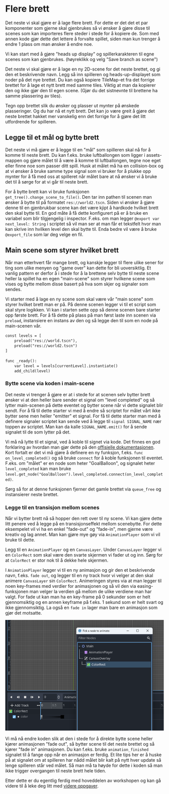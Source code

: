 # Flere brett

Det neste vi skal gjøre er å lage flere brett. For dette er det det et par komponenter som
gjerne skal gjenbrukes så vi ønsker å gjøre disse til scenes som kan importeres flere steder i
stede for å kopiere de. Som med annen kode gjør dette det lettere å forvalte spillet, siden man
kun trenger å endre 1 plass om man ønsker å endre noe.

Vi kan start med å gjøre "heads up display" og spillerkarakteren til egne scenes som kan gjenbrukes.
(høyreklikk og velg "Save branch as scene")

Det neste vi skal gjøre er å lage en ny 2D-scene for det neste brettet, og gi den et beskrivende navn.
Legg så inn spilleren og heads-up-displayet som noder på det nye brettet. Du kan også kopiere TileMap-et
fra det forrige brettet for å lage et nytt brett med samme tiles. Viktig at man da kopierer den og ikke
gjør den til egen scene. (Gjør du det sistnevnte til brettene ha samme plassering av tiles).

Tegn opp brettet slik du ønsker og plasser ut mynter på ønskede plasseringer. Og du har nå et nytt brett.
Det kan jo være greit å gjøre det neste brettet hakket mer vanskelig enn det forrige for å gjøre det litt
utfordrende for spilleren.


## Legge til et mål og bytte brett

Det neste vi må gjøre er å legge til en "mål" som spilleren skal nå for å komme til neste brett. Du kan f.eks.
bruke luftballongen som ligger i assets-mappen og gjøre målet til å være å komme til luftballongen, tegne noe eget
eller finne noe som passer ditt spill. Husk at målet må ha en collision-box og at vi ønsker å bruke samme type signal
som vi bruker for å plukke opp mynter for å få med oss at spilleret når målet bare at nå ønsker vi å bruke det
til å sørge for at vi går til neste brett.

For å bytte brett kan vi bruke funksjonen `get_tree().change_scene_to_file()`. Den tar inn pathen til scenen man
ønsker å bytte til på formatet `res://world2.tscn`. Siden vi ønsker å gjøre denne til en gjenbrukbar scene kan det
være kjipt å hardkode hvilket brett den skal bytte til. En god måte å få dette konfigurert på er å bruke en
variabel som blir tilgjengelig i inspector. F.eks. om man legger `@export var next_level: String` i scriptet så vil
man ser at man får et tekstfelt hvor man kan skrive inn hvilken level den skal bytte til. Enda bedre vil være å
bruke `@export_file` som lar deg velge en fil.


## Main scene som styrer hvilket brett

Når man etterhvert får mange brett, og kanskje legger til flere ulike sener for ting som ulike menyen og "game over"
kan dette for bli uoversiktlig. Et vanlig pattern er derfor å i stede for å la brettene selv bytte til neste scene
heller la spillet ha en egen "main-scene" som styrer hvilkene scene som vises og bytte mellom disse basert på
hva som skjer og signaler som sendes. 

Vi starter med å lage en ny scene som skal være vår "main scene" som styrer hvilket brett man er på. På
denne scenen legger vi til et script som skal styre logikken. Vi kan i starten sette opp så denne scenen
bare starter opp første brett. For å få dette på plass på man først laste inn scenen via `preload`, 
instansiere en instans av den og så legge den til som en node på main-scenen vår.

```
const levels = [
	preload("res://world.tscn"),
	preload("res://world2.tscn")
]

func _ready():
    var level = levels[currentLevel].instantiate()
    add_child(level)
```


### Bytte scene via koden i main-scene

Det neste vi trenger å gjøre er at i stede for at scenen selv bytter brett ønsker vi at den heller bare
sender et signal om "level completed" og så lytter main-scenen på dette eventet og bytter scene når
vi dette signalet blir sendt. For å få til dette starter vi med å endre så scriptet for målet vårt
ikke bytter sene men heller "emitter" et signal. For få til dette starter man med å definere signaler
scriptet kan sende ved å legge til `signal SIGNAL_NAME` nær toppen av scriptet. Man kan da kalle
`SIGNAL_NAME.emit()` for å sende signalet til de som lytter på det.

Vi må nå lytte til et signal, ved å koble til signet via kode. Det finnes en god forklaring av hvordan
man gjør dette på den [offisielle dokumentasjonen](https://docs.godotengine.org/en/stable/getting_started/step_by_step/signals.html#connecting-a-signal-via-code).
Kort fortalt er det vi må gjøre å definere en ny funksjon, f.eks. `func on_level_completed()` og så bruke `connect`
for å koble funksjonen til eventet. F.eks. om "målet" er en node som heter "GoalBalloon", og signalet
heter `level_completed` kan man bruke `level.get_node("GoalBalloon").level_completed.connect(on_level_completed)`.

Sørg så for at denne funksjonen fjerner det gamle brettet via `queue_free` og instansierer neste brettet.


### Legge til en transisjon mellom scenes

Når vi bytter brett nå så hopper den rett over til ny scene. Vi kan gjøre dette litt penere ved å legge på
en transisjonseffekt mellom scenebytte. For dette eksempelet vil vi ha en enkel "fade-out" og "fade-in", men
gjerne være kreativ og lag annet. Man kan gjøre mye gøy via `AnimationPlayer` som vi vil bruke til dette.

Legg til en `AnimationPlayer` og en `CanvasLayer`. Under `CanvasLayer` legger vi en `ColorRect` som skal
være den svarte skjermen vi fader ut og inn. Sørg for at `ColorRect` er stor nok til å dekke hele skjermen.

I `AnimationPlayer` legger vi til en ny animasjon og gir den et beskrivende navn, f.eks. `fade out`, og
legger til en ny track hvor vi velger at den skal animere `CanvasLayer` sin `ColorRect`. Animeringen
styres via at man legger til noen key-frames med verdier for animasjonen og så vil den via easing-funksjonen
man velger la verdien gå mellom de ulike verdiene man har valgt. For fade ut kan man ha en key-frame på
0 sekunder som er helt gjennomsiktig og en annen keyframe på f.eks. 1 sekund som er helt svart og ikke
gjennomsiktig. La også en `fade in` lager man bare en animasjon som gjør det motsatte.

![Bilde av animation player hvor man legger til tracks](./bilder/animation-add-track.png)

Vi må nå endre koden slik at den i stede for å direkte bytte scene heller kjører animasjonen "fade out", så
bytter scene til det neste brettet og så kjører "fade in" animasjonen. Du kan f.eks. bruke `animation_finished`
signalet til å fange opp når en animasjon er ferdig. Et lite tips her er å huske på at signalet om at spilleren
har nådd målet blir kalt på nytt hver update så lenge spilleren står ved målet. Så man må ta høyde for dette i koden
så man ikke trigger overgangen til neste brett hele tiden.

Etter dette er du egentlig ferdig med hoveddelen av workshopen og kan gå videre til å leke deg litt med 
[videre oppgaver](./08-videre-oppgaver.md).
